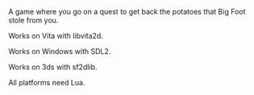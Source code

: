 A game where you go on a quest to get back the potatoes that Big Foot stole from you.

Works on Vita with libvita2d.

Works on Windows with SDL2.

Works on 3ds with sf2dlib.

All platforms need Lua.